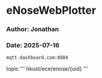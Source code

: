 # eNoseWebPlotter
### Author: Jonathan
### Date: 2025-07-16


```
mqtt-dashboard.com:8884
```

topic
'''
hkust/ece/enose/{uid}
'''

